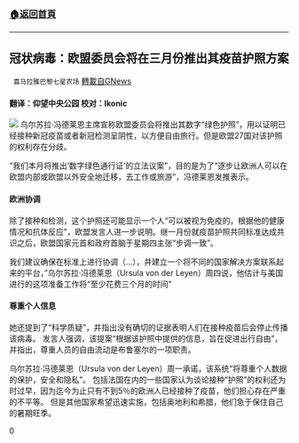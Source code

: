 ###  [:house:返回首頁](https://github.com/ourhimalayas/txt)
---

## 冠状病毒：欧盟委员会将在三月份推出其疫苗护照方案
` 喜马拉雅巴黎七星农场` [轉載自GNews](https://gnews.org/zh-hans/944916/)

#### 翻译：仰望中央公园   校对：Ikonic
![]()![](https://gnews.org/wp-content/uploads/2021/03/cover-3.jpg)
乌尔苏拉·冯德莱恩主席宣称欧盟委员会将推出其数字“绿色护照”，用以证明已经接种新冠疫苗或者新冠检测呈阴性，以方便自由旅行。但是欧盟27国对该护照的权利存在分歧。

“我们本月将推出‘数字绿色通行证’的立法议案”，目的是为了“逐步让欧洲人可以在欧盟内部或欧盟以外安全地迁移，去工作或旅游”，冯德莱恩发推表示。

#### 欧洲协调

除了接种和检测，这个护照还可能显示一个人“可以被视为免疫的，根据他的健康情况和抗体反应”，欧盟发言人进一步说明。继一月份就疫苗护照共同标准达成共识之后，欧盟国家元首和政府首脑于星期四主张“步调一致”。

我们建议确保在标准上进行协调（…），并建立一个将不同的国家解决方案联系起来的平台，”乌尔苏拉·冯德莱恩（Ursula von der Leyen）周四说，他估计与美国进行的这项准备工作将“至少花费三个月的时间”

#### 尊重个人信息

她还提到了“科学质疑”，并指出没有确切的证据表明人们在接种疫苗后会停止传播该病毒。 发言人强调，该提案“根据该护照中提供的信息，旨在促进出行自由”，并指出，尊重人员的自由流动是布鲁塞尔的一项职责。

乌尔苏拉·冯德莱恩（Ursula von der Leyen）周一承诺，该系统“将尊重个人数据的保护，安全和隐私”。 包括法国在内的一些国家认为谈论接种“护照”的权利还为时过早，因为迄今为止只有不到5％的欧洲人已经接种了疫苗，他们担心存在严重的不平等。 但是其他国家希望迅速实施，包括奥地利和希腊，他们急于保住自己的暑期旺季。

0
